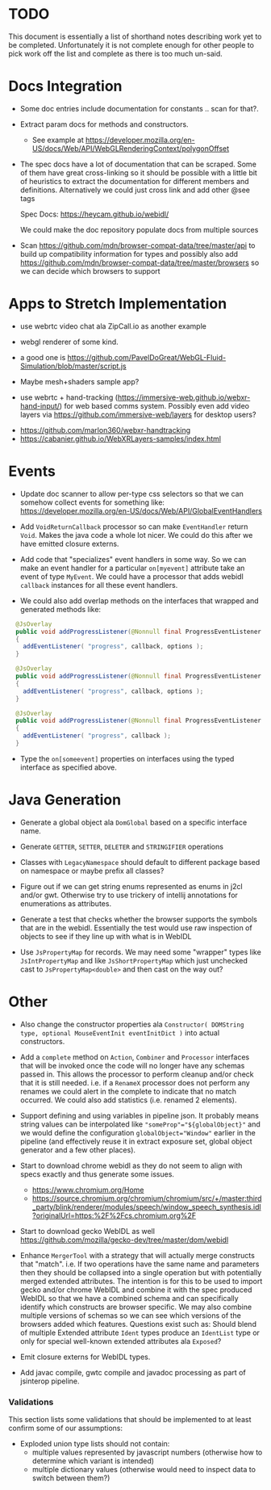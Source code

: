 # TODO

This document is essentially a list of shorthand notes describing work yet to be completed.
Unfortunately it is not complete enough for other people to pick work off the list and
complete as there is too much un-said.

# Docs Integration

* Some doc entries include documentation for constants .. scan for that?.

* Extract param docs for methods and constructors.
  - See example at https://developer.mozilla.org/en-US/docs/Web/API/WebGLRenderingContext/polygonOffset

* The spec docs have a lot of documentation that can be scraped. Some of them have great cross-linking
  so it should be possible with a little bit of heuristics to extract the documentation for different
  members and definitions. Alternatively we could just cross link and add other @see tags

  Spec Docs: https://heycam.github.io/webidl/

  We could make the doc repository populate docs from multiple sources

* Scan https://github.com/mdn/browser-compat-data/tree/master/api to build up compatibility information for types
  and possibly also add https://github.com/mdn/browser-compat-data/tree/master/browsers so we can decide which
  browsers to support

# Apps to Stretch Implementation

* use webrtc video chat ala ZipCall.io as another example

* webgl renderer of some kind.
 - a good one is https://github.com/PavelDoGreat/WebGL-Fluid-Simulation/blob/master/script.js

* Maybe mesh+shaders sample app?

* use webrtc + hand-tracking (https://immersive-web.github.io/webxr-hand-input/) for web based comms system. Possibly even add video layers via https://github.com/immersive-web/layers for desktop users?
 - https://github.com/marlon360/webxr-handtracking
 - https://cabanier.github.io/WebXRLayers-samples/index.html

# Events

* Update doc scanner to allow per-type css selectors so that we can somehow collect events
  for something like:
  https://developer.mozilla.org/en-US/docs/Web/API/GlobalEventHandlers

* Add `VoidReturnCallback` processor so can make `EventHandler` return `Void`. Makes the java
  code a whole lot nicer. We could do this after we have emitted closure externs.

* Add code that "specializes" event handlers in some way. So we can make an event handler for a
  particular `on[myevent]` attribute take an event of type `MyEvent`. We could have a processor that
  adds webidl `callback` instances for all these event handlers.

* We could also add overlap methods on the interfaces that wrapped and generated methods like:

```java
  @JsOverlay
  public void addProgressListener(@Nonnull final ProgressEventListener callback, @Nonnull AddEventListenerOptions options)
  {
    addEventListener( "progress", callback, options );
  }

  @JsOverlay
  public void addProgressListener(@Nonnull final ProgressEventListener callback, boolean options)
  {
    addEventListener( "progress", callback, options );
  }

  @JsOverlay
  public void addProgressListener(@Nonnull final ProgressEventListener callback)
  {
    addEventListener( "progress", callback );
  }

```

* Type the `on[someevent]` properties on interfaces using the typed interface as specified above.

# Java Generation

* Generate a global object ala `DomGlobal` based on a specific interface name.

* Generate `GETTER`, `SETTER`, `DELETER` and `STRINGIFIER` operations

* Classes with `LegacyNamespace` should  default to different package based on namespace or maybe prefix all classes?

* Figure out if we can get string enums represented as enums in j2cl and/or gwt. Otherwise try to use trickery of intellij annotations for enumerations as attributes.

* Generate a test that checks whether the browser supports the symbols that are in the webidl. Essentially the test
  would use raw inspection of objects to see if they line up with what is in WebIDL

* Use `JsPropertyMap` for records. We may need some "wrapper" types like `JsIntPropertyMap` and like `JsShortPropertyMap`
  which just unchecked cast to `JsPropertyMap<double>` and then cast on the way out?

# Other

* Also change the constructor properties ala `Constructor( DOMString type, optional MouseEventInit eventInitDict )` into actual constructors.

* Add a `complete` method on `Action`, `Combiner` and `Processor` interfaces that will be invoked once the code will no longer have any schemas passed in. This allows the processor to perform cleanup and/or check that it is still needed. i.e. if a `RenameX` processor does not perform any renames we could alert in the complete to indicate that no match occurred. We could also add statistics (i.e. renamed 2 elements).

* Support defining and using variables in pipeline json. It probably means string values can be
  interpolated like `"someProp"="${globalObject}"` and we would define the configuration `globalObject="Window"`
  earlier in the pipeline (and effectively reuse it in extract exposure set, global object generator and
  a few other places).

* Start to download chrome webidl as they do not seem to align with specs exactly and thus generate some issues.
  - https://www.chromium.org/Home
  - https://source.chromium.org/chromium/chromium/src/+/master:third_party/blink/renderer/modules/speech/window_speech_synthesis.idl?originalUrl=https:%2F%2Fcs.chromium.org%2F

* Start to download gecko WebIDL as well https://github.com/mozilla/gecko-dev/tree/master/dom/webidl

* Enhance `MergerTool` with a strategy that will actually merge constructs that "match". i.e. If two operations
  have the same name and parameters then they should be collapsed into a single operation but with potentially
  merged extended attributes. The intention is for this to be used to import gecko and/or chrome WebIDL and combine
  it with the spec produced WebIDL so that we have a combined schema and can specifically identify which constructs
  are browser specific. We may also combine multiple versions of schemas so we can see which versions of the browsers
  added which features. Questions exist such as: Should blend of multiple Extended attribute `Ident` types produce
  an `IdentList` type or only for special well-known extended attributes ala `Exposed`?

* Emit closure externs for WebIDL types.

* Add javac compile, gwtc compile and javadoc processing as part of jsinterop pipeline.

### Validations

This section lists some validations that should be implemented to at least confirm some of our assumptions:

* Exploded union type lists should not contain:
  * multiple values represented by javascript numbers (otherwise how to determine which variant is intended)
  * multiple dictionary values (otherwise would need to inspect data to switch between them?)
